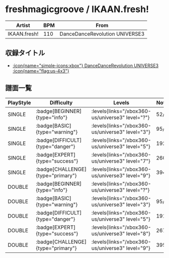 # freshmagicgroove / IKAAN.fresh!

|Artist|BPM|From|
|------|---|----|
|IKAAN.fresh!|110|DanceDanceRevolution UNIVERSE3|

## 収録タイトル

- [:icon{name="simple-icons:xbox"} DanceDanceRevolution UNIVERSE3 :icon{name="flag:us-4x3"}](/xbox360-us/universe3)

## 譜面一覧

|PlayStyle|Difficulty|Levels|Notes|Movie|
|---------|----------|------|-----|-----|
|SINGLE| :badge[BEGINNER]{type="info"}| :levels{links="/xbox360-us/universe3" level="?"}|52/0||
|SINGLE| :badge[BASIC]{type="warning"}| :levels{links="/xbox360-us/universe3" level="3"}|95/2||
|SINGLE| :badge[DIFFICULT]{type="danger"}| :levels{links="/xbox360-us/universe3" level="5"}|192/4||
|SINGLE| :badge[EXPERT]{type="success"}| :levels{links="/xbox360-us/universe3" level="7"}|260/5||
|SINGLE| :badge[CHALLENGE]{type="primary"}| :levels{links="/xbox360-us/universe3" level="9"}|394/2||
|DOUBLE| :badge[BEGINNER]{type="info"}| :levels{links="/xbox360-us/universe3" level="?"}|||
|DOUBLE| :badge[BASIC]{type="warning"}| :levels{links="/xbox360-us/universe3" level="3"}|95/2||
|DOUBLE| :badge[DIFFICULT]{type="danger"}| :levels{links="/xbox360-us/universe3" level="5"}|191/4||
|DOUBLE| :badge[EXPERT]{type="success"}| :levels{links="/xbox360-us/universe3" level="8"}|267/5||
|DOUBLE| :badge[CHALLENGE]{type="primary"}| :levels{links="/xbox360-us/universe3" level="9"}|395/2||
